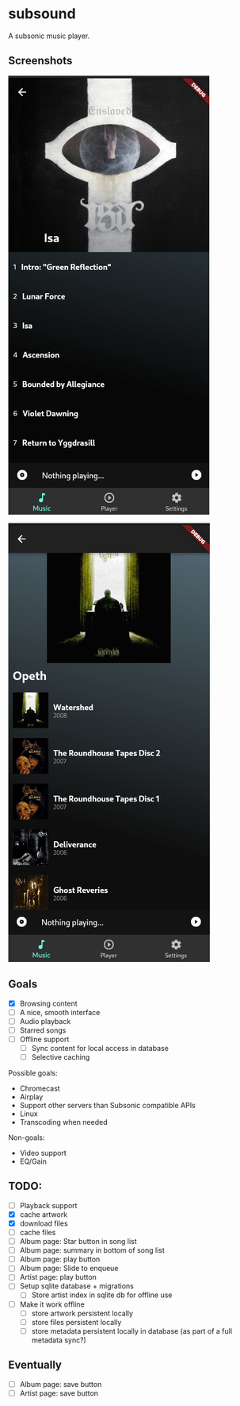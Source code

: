 # subsound

A subsonic music player.

## Screenshots

![Screenshot](screenshots/albumview.png)

![Screenshot](screenshots/artistview.png)

## Goals

- [X] Browsing content
- [ ] A nice, smooth interface
- [ ] Audio playback
- [ ] Starred songs
- [ ] Offline support
  - [ ] Sync content for local access in database
  - [ ] Selective caching

Possible goals:
 - Chromecast
 - Airplay
 - Support other servers than Subsonic compatible APIs
 - Linux
 - Transcoding when needed
 
Non-goals:
 - Video support
 - EQ/Gain

## TODO:
 - [ ] Playback support
 - [X] cache artwork
 - [X] download files
 - [ ] cache files
 - [ ] Album page: Star button in song list
 - [ ] Album page: summary in bottom of song list
 - [ ] Album page: play button
 - [ ] Album page: Slide to enqueue
 - [ ] Artist page: play button
 - [ ] Setup sqlite database + migrations
    - [ ] Store artist index in sqlite db for offline use
 - [ ] Make it work offline
    - [ ] store artwork persistent locally
    - [ ] store files persistent locally
    - [ ] store metadata persistent locally in database (as part of a full metadata sync?)

## Eventually
 - [ ] Album page: save button
 - [ ] Artist page: save button